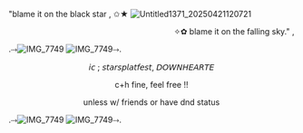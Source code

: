 
 "blame it on the black star , ✩★
![Untitled1371_20250421120721](https://github.com/user-attachments/assets/adfb5602-4441-41a5-8534-f076bdde5f92)

 <p align="right">✧✿ blame it on the falling sky."
,


.⤑![IMG_7749](https://github.com/user-attachments/assets/fadcf8e7-314a-4571-8d5f-444775721c85)
![IMG_7749](https://github.com/user-attachments/assets/d28aaa30-6137-4853-88ee-b93c64ec9d61)⤑.

<p align="center" height="100">𝘪𝘤 ; 𝘴𝘵𝘢𝘳𝘴𝘱𝘭𝘢𝘵𝘧𝘦𝘴𝘵, 𝘋𝘖𝘞𝘕𝘏𝘌𝘈𝘙𝘛𝘌

<p align="center"> c+h fine, feel free !!
<p align="center" height="10"> unless w/ friends or have dnd status
 
.⤑![IMG_7749](https://github.com/user-attachments/assets/fadcf8e7-314a-4571-8d5f-444775721c85)
![IMG_7749](https://github.com/user-attachments/assets/d28aaa30-6137-4853-88ee-b93c64ec9d61)⤑.
